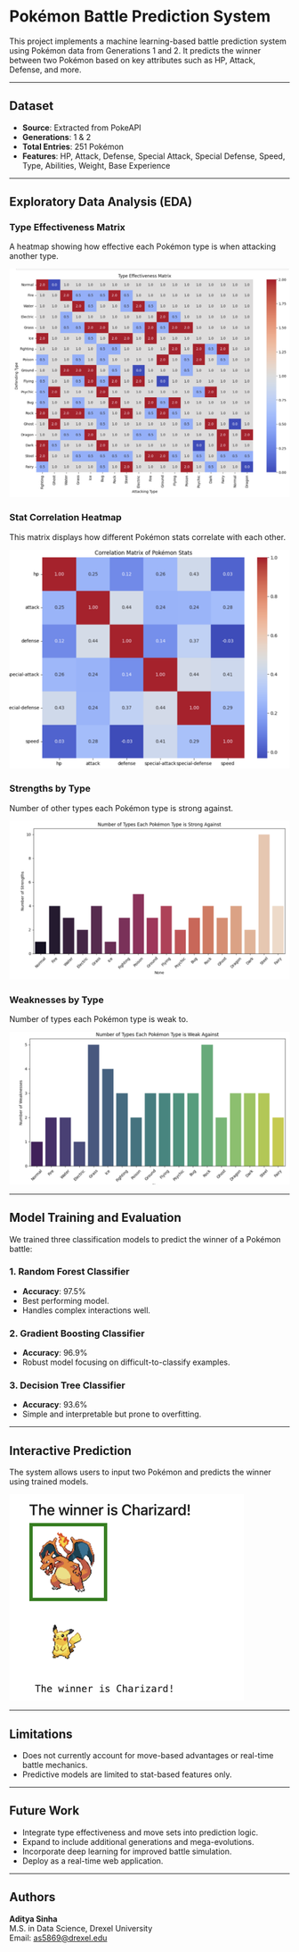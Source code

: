 # Pokémon Battle Prediction System

This project implements a machine learning-based battle prediction system using Pokémon data from Generations 1 and 2. It predicts the winner between two Pokémon based on key attributes such as HP, Attack, Defense, and more.

---

## Dataset

- **Source**: Extracted from PokeAPI
- **Generations**: 1 & 2
- **Total Entries**: 251 Pokémon
- **Features**: HP, Attack, Defense, Special Attack, Special Defense, Speed, Type, Abilities, Weight, Base Experience

---

## Exploratory Data Analysis (EDA)

### Type Effectiveness Matrix

A heatmap showing how effective each Pokémon type is when attacking another type.

![Type Effectiveness Matrix](./heatmap.png)

### Stat Correlation Heatmap

This matrix displays how different Pokémon stats correlate with each other.

![Stat Correlation](./correlation.png)

### Strengths by Type

Number of other types each Pokémon type is strong against.

![Strength Count](./strong.png)

### Weaknesses by Type

Number of types each Pokémon type is weak to.

![Weakness Count](./weak.png)

---

## Model Training and Evaluation

We trained three classification models to predict the winner of a Pokémon battle:

### 1. Random Forest Classifier
- **Accuracy**: 97.5%
- Best performing model.
- Handles complex interactions well.

### 2. Gradient Boosting Classifier
- **Accuracy**: 96.9%
- Robust model focusing on difficult-to-classify examples.

### 3. Decision Tree Classifier
- **Accuracy**: 93.6%
- Simple and interpretable but prone to overfitting.

---

## Interactive Prediction

The system allows users to input two Pokémon and predicts the winner using trained models.

![Charizard Wins](./battle.png)

---

## Limitations

- Does not currently account for move-based advantages or real-time battle mechanics.
- Predictive models are limited to stat-based features only.

---

## Future Work

- Integrate type effectiveness and move sets into prediction logic.
- Expand to include additional generations and mega-evolutions.
- Incorporate deep learning for improved battle simulation.
- Deploy as a real-time web application.

---

## Authors

**Aditya Sinha**  
M.S. in Data Science, Drexel University  
Email: as5869@drexel.edu
